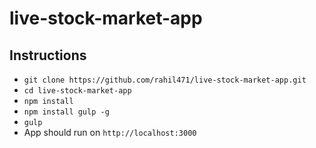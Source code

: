 # live-stock-market-app
## Instructions

- `git clone https://github.com/rahil471/live-stock-market-app.git`
- `cd live-stock-market-app`
- `npm install`
- `npm install gulp -g`
- `gulp`
- App should run on `http://localhost:3000`
